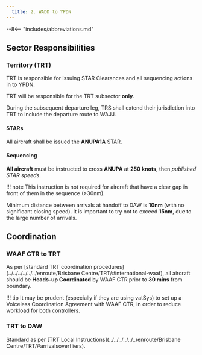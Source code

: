 ```yaml
---
  title: 2. WADD to YPDN
---
```


--8<-- "includes/abbreviations.md"

## Sector Responsibilities
### Territory (TRT)
TRT is responsible for issuing STAR Clearances and all sequencing actions in to YPDN.

TRT will be responsible for the TRT subsector **only**.

During the subsequent departure leg, TRS shall extend their jurisdiction into TRT to include the departure route to WAJJ.

#### STARs
All aircraft shall be issued the **ANUPA1A** STAR.  

#### Sequencing
**All aircraft** must be instructed to cross **ANUPA** at **250 knots**, then *published STAR speeds*.

!!! note
    This instruction is not required for aircraft that have a clear gap in front of them in the sequence (>30nm).

Minimum distance between arrivals at handoff to DAW is **10nm** (with no significant closing speed). It is important to try not to exceed **15nm**, due to the large number of arrivals.

## Coordination
### WAAF CTR to TRT
As per [standard TRT coordination procedures](../../../../../../enroute/Brisbane Centre/TRT/#international-waaf), all aircraft should be **Heads-up Coordinated** by WAAF CTR prior to **30 mins** from boundary.

!!! tip
    It may be prudent (especially if they are using vatSys) to set up a Voiceless Coordination Agreement with WAAF CTR, in order to reduce workload for both controllers.

### TRT to DAW
Standard as per [TRT Local Instructions](../../../../../../enroute/Brisbane Centre/TRT/#arrivalsoverfliers).